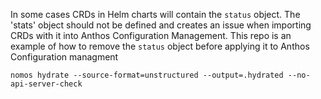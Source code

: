 In some cases CRDs in Helm charts will contain the `status` object.  The 'stats' object should not be defined and creates an issue when importing CRDs with it into Anthos Configuration Management.  This repo is an example of how to remove the `status` object before applying it to Anthos Configuration managment

````
nomos hydrate --source-format=unstructured --output=.hydrated --no-api-server-check
````
